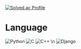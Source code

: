 [![Solved.ac Profile](http://mazassumnida.wtf/api/v2/generate_badge?boj=songbum13)](https://solved.ac/songbum13/)

# Language
![Python](https://img.shields.io/badge/Python-3776AB.svg?&style=for-the-badge&logo=Python&logoColor=white)
![C](https://img.shields.io/badge/C-A8B9CC.svg?&style=for-the-badge&logo=C&logoColor=white)
![C++](https://img.shields.io/badge/C++-00599C.svg?&style=for-the-badge&logo=C++&logoColor=white)
\n
![Django](https://img.shields.io/badge/C++-00599C.svg?&style=for-the-badge&logo=C++&logoColor=white)
